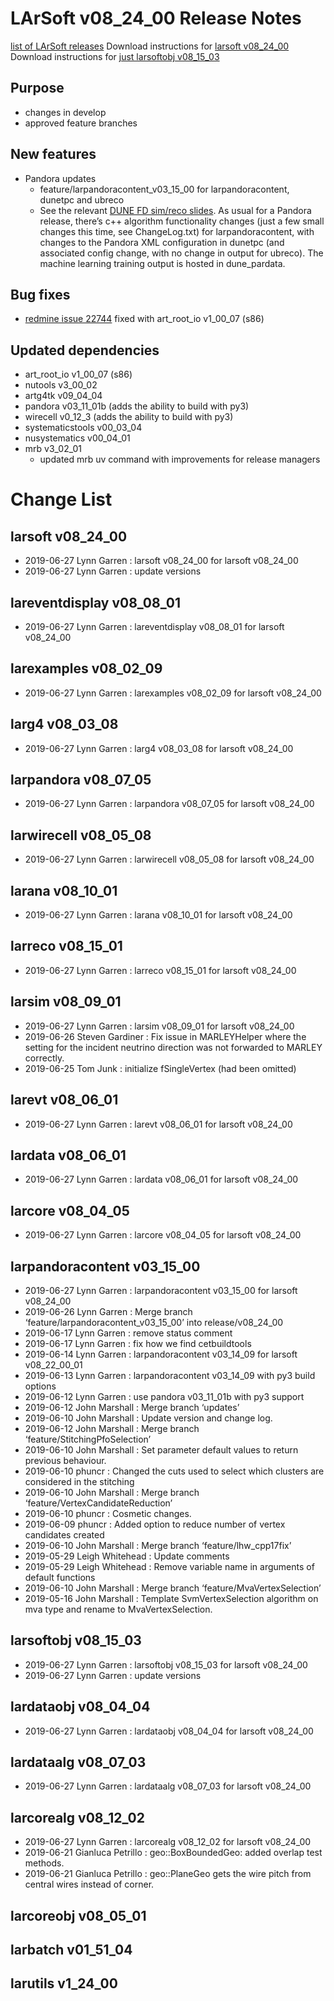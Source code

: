 LArSoft v08_24_00 Release Notes
======================================================================

[list of LArSoft releases](LArSoft_release_list)
Download instructions for [larsoft v08_24_00](http://scisoft.fnal.gov/scisoft/bundles/larsoft/v08_24_00/larsoft-v08_24_00.html)
Download instructions for [just larsoftobj v08_15_03](http://scisoft.fnal.gov/scisoft/bundles/larsoftobj/v08_15_03/larsoftobj-v08_15_03.html)

Purpose
--------------------

-   changes in develop
-   approved feature branches

New features
------------------------------

-   Pandora updates
    -   feature/larpandoracontent_v03_15_00 for larpandoracontent, dunetpc and ubreco
    -   See the relevant [DUNE FD sim/reco slides](https://indico.fnal.gov/event/21007/contribution/3/material/slides/0.pdf). As usual for a Pandora release, there’s c++ algorithm functionality changes (just a few small changes this time, see ChangeLog.txt) for larpandoracontent, with changes to the Pandora XML configuration in dunetpc (and associated config change, with no change in output for ubreco). The machine learning training output is hosted in dune_pardata.

Bug fixes
------------------------

-   [redmine issue 22744](https://cdcvs.fnal.gov/redmine/issues/22744) fixed with art_root_io v1_00_07 (s86)

Updated dependencies
----------------------------------------------

-   art_root_io v1_00_07 (s86)
-   nutools v3_00_02
-   artg4tk v09_04_04
-   pandora v03_11_01b (adds the ability to build with py3)
-   wirecell v0_12_3 (adds the ability to build with py3)
-   systematicstools v00_03_04
-   nusystematics v00_04_01
-   mrb v3_02_01
    -   updated mrb uv command with improvements for release managers

Change List
============================

larsoft v08_24_00
------------------------------------------

-   2019-06-27 Lynn Garren : larsoft v08_24_00 for larsoft v08_24_00
-   2019-06-27 Lynn Garren : update versions

lareventdisplay v08_08_01
----------------------------------------------------------

-   2019-06-27 Lynn Garren : lareventdisplay v08_08_01 for larsoft v08_24_00

larexamples v08_02_09
--------------------------------------------------

-   2019-06-27 Lynn Garren : larexamples v08_02_09 for larsoft v08_24_00

larg4 v08_03_08
--------------------------------------

-   2019-06-27 Lynn Garren : larg4 v08_03_08 for larsoft v08_24_00

larpandora v08_07_05
------------------------------------------------

-   2019-06-27 Lynn Garren : larpandora v08_07_05 for larsoft v08_24_00

larwirecell v08_05_08
--------------------------------------------------

-   2019-06-27 Lynn Garren : larwirecell v08_05_08 for larsoft v08_24_00

larana v08_10_01
----------------------------------------

-   2019-06-27 Lynn Garren : larana v08_10_01 for larsoft v08_24_00

larreco v08_15_01
------------------------------------------

-   2019-06-27 Lynn Garren : larreco v08_15_01 for larsoft v08_24_00

larsim v08_09_01
----------------------------------------

-   2019-06-27 Lynn Garren : larsim v08_09_01 for larsoft v08_24_00
-   2019-06-26 Steven Gardiner : Fix issue in MARLEYHelper where the setting for the incident neutrino direction was not forwarded to MARLEY correctly.
-   2019-06-25 Tom Junk : initialize fSingleVertex (had been omitted)

larevt v08_06_01
----------------------------------------

-   2019-06-27 Lynn Garren : larevt v08_06_01 for larsoft v08_24_00

lardata v08_06_01
------------------------------------------

-   2019-06-27 Lynn Garren : lardata v08_06_01 for larsoft v08_24_00

larcore v08_04_05
------------------------------------------

-   2019-06-27 Lynn Garren : larcore v08_04_05 for larsoft v08_24_00

larpandoracontent v03_15_00
--------------------------------------------------------------

-   2019-06-27 Lynn Garren : larpandoracontent v03_15_00 for larsoft v08_24_00
-   2019-06-26 Lynn Garren : Merge branch ‘feature/larpandoracontent_v03_15_00’ into release/v08_24_00
-   2019-06-17 Lynn Garren : remove status comment
-   2019-06-17 Lynn Garren : fix how we find cetbuildtools
-   2019-06-14 Lynn Garren : larpandoracontent v03_14_09 for larsoft v08_22_00_01
-   2019-06-13 Lynn Garren : larpandoracontent v03_14_09 with py3 build options
-   2019-06-12 Lynn Garren : use pandora v03_11_01b with py3 support
-   2019-06-12 John Marshall : Merge branch ‘updates’
-   2019-06-10 John Marshall : Update version and change log.
-   2019-06-12 John Marshall : Merge branch ‘feature/StitchingPfoSelection’
-   2019-06-10 John Marshall : Set parameter default values to return previous behaviour.
-   2019-06-10 phuncr : Changed the cuts used to select which clusters are considered in the stitching
-   2019-06-10 John Marshall : Merge branch ‘feature/VertexCandidateReduction’
-   2019-06-10 phuncr : Cosmetic changes.
-   2019-06-09 phuncr : Added option to reduce number of vertex candidates created
-   2019-06-10 John Marshall : Merge branch ‘feature/lhw_cpp17fix’
-   2019-05-29 Leigh Whitehead : Update comments
-   2019-05-29 Leigh Whitehead : Remove variable name in arguments of default functions
-   2019-06-10 John Marshall : Merge branch ‘feature/MvaVertexSelection’
-   2019-05-16 John Marshall : Template SvmVertexSelection algorithm on mva type and rename to MvaVertexSelection.

larsoftobj v08_15_03
------------------------------------------------

-   2019-06-27 Lynn Garren : larsoftobj v08_15_03 for larsoft v08_24_00
-   2019-06-27 Lynn Garren : update versions

lardataobj v08_04_04
------------------------------------------------

-   2019-06-27 Lynn Garren : lardataobj v08_04_04 for larsoft v08_24_00

lardataalg v08_07_03
------------------------------------------------

-   2019-06-27 Lynn Garren : lardataalg v08_07_03 for larsoft v08_24_00

larcorealg v08_12_02
------------------------------------------------

-   2019-06-27 Lynn Garren : larcorealg v08_12_02 for larsoft v08_24_00
-   2019-06-21 Gianluca Petrillo : geo::BoxBoundedGeo: added overlap test methods.
-   2019-06-21 Gianluca Petrillo : geo::PlaneGeo gets the wire pitch from central wires instead of corner.

larcoreobj v08_05_01
------------------------------------------------

larbatch v01_51_04
--------------------------------------------

larutils v1_24_00
------------------------------------------
